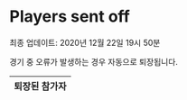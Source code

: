 # Players sent off
최종 업데이트: 2020년 12월 22일 19시 50분


경기 중 오류가 발생하는 경우 자동으로 퇴장됩니다.


| 퇴장된 참가자 |
|:---:|